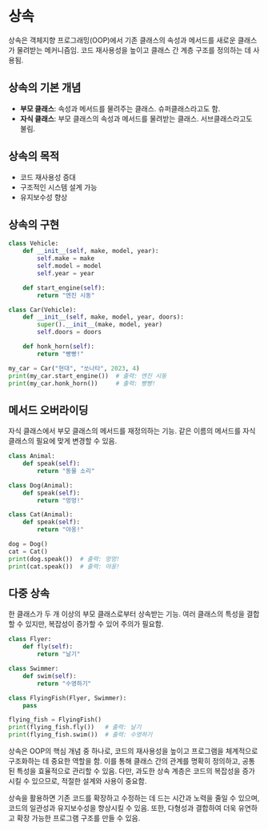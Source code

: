 # 상속

상속은 객체지향 프로그래밍(OOP)에서 기존 클래스의 속성과 메서드를 새로운 클래스가 물려받는 메커니즘임. 코드 재사용성을 높이고 클래스 간 계층 구조를 정의하는 데 사용됨.

## 상속의 기본 개념

- **부모 클래스**: 속성과 메서드를 물려주는 클래스. 슈퍼클래스라고도 함.
- **자식 클래스**: 부모 클래스의 속성과 메서드를 물려받는 클래스. 서브클래스라고도 불림.

## 상속의 목적

- 코드 재사용성 증대
- 구조적인 시스템 설계 가능
- 유지보수성 향상

## 상속의 구현

```python
class Vehicle:
    def __init__(self, make, model, year):
        self.make = make
        self.model = model
        self.year = year

    def start_engine(self):
        return "엔진 시동"

class Car(Vehicle):
    def __init__(self, make, model, year, doors):
        super().__init__(make, model, year)
        self.doors = doors

    def honk_horn(self):
        return "빵빵!"

my_car = Car("현대", "쏘나타", 2023, 4)
print(my_car.start_engine())  # 출력: 엔진 시동
print(my_car.honk_horn())     # 출력: 빵빵!
```

## 메서드 오버라이딩

자식 클래스에서 부모 클래스의 메서드를 재정의하는 기능. 같은 이름의 메서드를 자식 클래스의 필요에 맞게 변경할 수 있음.

```python
class Animal:
    def speak(self):
        return "동물 소리"

class Dog(Animal):
    def speak(self):
        return "멍멍!"

class Cat(Animal):
    def speak(self):
        return "야옹!"

dog = Dog()
cat = Cat()
print(dog.speak())  # 출력: 멍멍!
print(cat.speak())  # 출력: 야옹!
```

## 다중 상속

한 클래스가 두 개 이상의 부모 클래스로부터 상속받는 기능. 여러 클래스의 특성을 결합할 수 있지만, 복잡성이 증가할 수 있어 주의가 필요함.

```python
class Flyer:
    def fly(self):
        return "날기"

class Swimmer:
    def swim(self):
        return "수영하기"

class FlyingFish(Flyer, Swimmer):
    pass

flying_fish = FlyingFish()
print(flying_fish.fly())   # 출력: 날기
print(flying_fish.swim())  # 출력: 수영하기
```

상속은 OOP의 핵심 개념 중 하나로, 코드의 재사용성을 높이고 프로그램을 체계적으로 구조화하는 데 중요한 역할을 함. 이를 통해 클래스 간의 관계를 명확히 정의하고, 공통된 특성을 효율적으로 관리할 수 있음. 다만, 과도한 상속 계층은 코드의 복잡성을 증가시킬 수 있으므로, 적절한 설계와 사용이 중요함.

상속을 활용하면 기존 코드를 확장하고 수정하는 데 드는 시간과 노력을 줄일 수 있으며, 코드의 일관성과 유지보수성을 향상시킬 수 있음. 또한, 다형성과 결합하여 더욱 유연하고 확장 가능한 프로그램 구조를 만들 수 있음.
